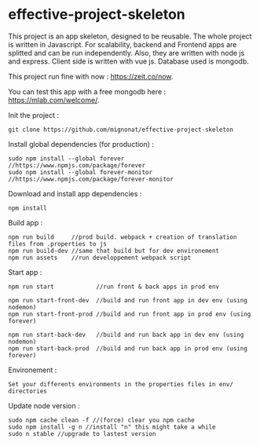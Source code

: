 # effective-project-skeleton

This project is an app skeleton, designed to be reusable. The whole project is written in Javascript. For scalability, backend and Frontend apps are splitted and can be run independently. Also, they are written with node js and express. Client side is written with vue js. Database used is mongodb.

This project run fine with now : https://zeit.co/now.

You can test this app with a free mongodb here : https://mlab.com/welcome/.


Init the project :

    git clone https://github.com/mignonat/effective-project-skeleton


Install global dependencies (for production) :

    sudo npm install --global forever //https://www.npmjs.com/package/forever
    sudo npm install --global forever-monitor //https://www.npmjs.com/package/forever-monitor


Download and install app dependencies :

    npm install


Build app :

    npm run build     //prod build. webpack + creation of translation files from .properties to js
    npm run build-dev //same that build but for dev environement
    npm run assets    //run developpement webpack script

Start app :

    npm run start            //run front & back apps in prod env

    npm run start-front-dev  //build and run front app in dev env (using nodemon)
    npm run start-front-prod //build and run front app in prod env (using forever)

    npm run start-back-dev   //build and run back app in dev env (using nodemon)
    npm run start-back-prod  //build and run back app in prod env (using forever)


Environement :

    Set your differents environments in the properties files in env/ directories


Update node version :

    sudo npm cache clean -f //(force) clear you npm cache
    sudo npm install -g n //install "n" this might take a while
    sudo n stable //upgrade to lastest version
